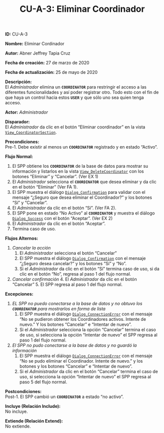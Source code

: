 ﻿---
layout: page
title: "CU-A-3: Eliminar Coordinador"
permalink: /design-specification/uc-descriptions/administrator/cu-a-3/
hide_hero: true
---

**ID:** CU-A-3

**Nombre:** Eliminar Cordinador

**Autor:** Abner Jeffrey Tapia Cruz

**Fecha de creación:** 27 de marzo de 2020

**Fecha de actualización:** 25 de mayo de 2020

**Descripción:**  
El *Administrador* elimina un **`COORDINATOR`** para restringir el acceso a las diferentes funcionalidades y así poder registrar otro. Todo esto con el fin de que haya un control hacia estos **`USER`** y que sólo uno sea quien tenga acceso.

**Actor:** *Administrador*

**Disparador:**  
El *Administrador* da clic en el botón “Eliminar coordinador” en la vista [`View_CoordinatorSection`][VCSE].

**Precondiciones:**  
Pre-1. Debe existir al menos un **`COORDINATOR`** registrado y en estado “Activo”.

**Flujo Normal:**  
1. El SPP obtiene los **`COORDINATOR`** de la base de datos para mostrar su información y listarlos en la vista [`View_DeleteCoordinator`][VDCR] con los botones “Eliminar” y “Cancelar”. (Ver EX 1)
2. El *Administrador* selecciona el **`COORDINATOR`** que desea eliminar y da clic en el botón “Eliminar” (Ver FA 1).
3. El SPP muestra el diálogo [`Dialog_Confirmation`][DLCO] para validar con el mensaje “¿Seguro que desea eliminar el Coordinador?” y los botones “Sí” y “Cancelar”.
4. El *Administrador* da clic en el botón “Sí”. (Ver FA 2).
5. El SPP pone en estado “No Activo” al **`COORDINATOR`** y muestra el diálogo [`Dialog_Success`][DLSU] con el botón “Aceptar”. (Ver EX 2)
6. El *Administrador* da clic en el botón “Aceptar”.
7. Termina caso de uso.

**Flujos Alternos:**  

1. *Cancelar la acción*
	1. El *Administrador* selecciona el botón “Cancelar”
	2. El SPP muestra el diálogo [`Dialog_Confirmation`][DLCO] con el mensaje “¿Seguro desea cancelar?” y los botones “Sí” y “No”.
	3. Si el *Administrador* da clic en el botón “Sí” termina caso de uso, si da clic en el botón “No”, regresa al paso 1 del flujo normal.
2. *Cancelar confirmación*
	4. El *Administrador* da clic en el botón “Cancelar”
	5. El SPP regresa al paso 1 del flujo normal.

**Excepciones:**  
1. *EL SPP no puedo conectarse a la base de datos y no obtuvo los **`COORDINATOR`** para mostrarlos en forma de lista*
	1. El SPP muestra el diálogo [`Dialog_ConnectionError`][DLCE] con el mensaje “No se pudieron obtener los Coordinadores activos. Intente de nuevo.” Y los botones “Cancelar” e “Intentar de nuevo”.
	2. Si el *Administrador* selecciona la opción “Cancelar” termina el caso de uso, si selecciona la opción “Intentar de nuevo” el SPP regresa al paso 1 del flujo normal.
2. *El SPP no pudo conectarse a la base de datos y no guardó la información*
	1. El SPP muestra el diálogo [`Dialog_ConnectionError`][DLCE] con el mensaje “No se pudo eliminar el Coordinador. Intente de nuevo.” y los botones y los botones “Cancelar” e “Intentar de nuevo”.
	2. Si el *Administrador* da clic en el botón “Cancelar” termina el caso de uso, si selecciona la opción “Intentar de nuevo” el SPP regresa al paso 5 del flujo normal.

**Postcondiciones:**  
Post-1. El SPP cambió un **`COORDINATOR`** a estado “no activo”.

**Incluye (Relación Include):**  
No incluye.

**Extiende (Relación Extend):**  
No extiende.

[VCSE]: https://raw.githubusercontent.com/Phalord/PracticasProfesionales/gh-pages/assets/imgs/prototypes/administrator/View_CoordinatorSection.png "`View_CoordinatorSection` Prototype"
[VDCR]: https://raw.githubusercontent.com/Phalord/PracticasProfesionales/gh-pages/assets/imgs/prototypes/administrator/View_DeleteCoordinator.png "`View_DeleteCoordinator` Prototype"
[DLCO]: https://raw.githubusercontent.com/Phalord/PracticasProfesionales/gh-pages/assets/imgs/prototypes/generals/Dialog_Confirmation.png "`Dialog_Confirmation` Prototype"
[DLSU]: https://raw.githubusercontent.com/Phalord/PracticasProfesionales/gh-pages/assets/imgs/prototypes/generals/Dialog_Success.png "`Dialog_Success` Prototype"
[DLII]: https://raw.githubusercontent.com/Phalord/PracticasProfesionales/gh-pages/assets/imgs/prototypes/generals/Dialog_InvalidInformation.png "`Dialog_InvalidInformation` Prototype"
[DLCE]: https://raw.githubusercontent.com/Phalord/PracticasProfesionales/gh-pages/assets/imgs/prototypes/generals/Dialog_ConnectionError.png "`Dialog_ConnectionError` Prototype"